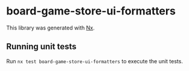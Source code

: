 # board-game-store-ui-formatters

This library was generated with [Nx](https://nx.dev).

## Running unit tests

Run `nx test board-game-store-ui-formatters` to execute the unit tests.
